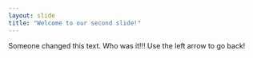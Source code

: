 ```yaml
---
layout: slide
title: "Welcome to our second slide!"
---
```

Someone changed this text. Who was it!!!
Use the left arrow to go back!
